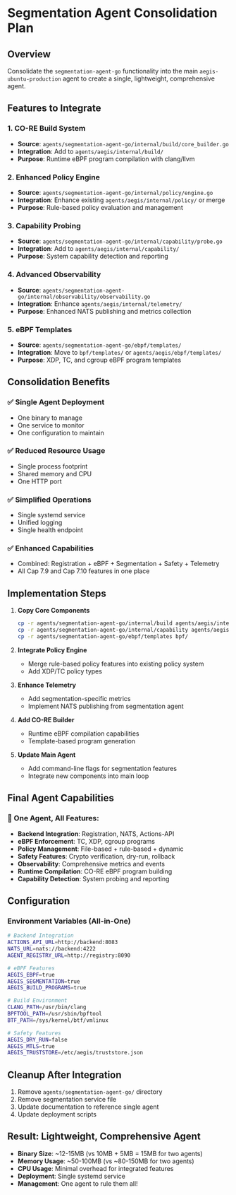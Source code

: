# Segmentation Agent Consolidation Plan

## Overview
Consolidate the `segmentation-agent-go` functionality into the main `aegis-ubuntu-production` agent to create a single, lightweight, comprehensive agent.

## Features to Integrate

### 1. CO-RE Build System
- **Source**: `agents/segmentation-agent-go/internal/build/core_builder.go`
- **Integration**: Add to `agents/aegis/internal/build/`
- **Purpose**: Runtime eBPF program compilation with clang/llvm

### 2. Enhanced Policy Engine
- **Source**: `agents/segmentation-agent-go/internal/policy/engine.go`
- **Integration**: Enhance existing `agents/aegis/internal/policy/` or merge
- **Purpose**: Rule-based policy evaluation and management

### 3. Capability Probing
- **Source**: `agents/segmentation-agent-go/internal/capability/probe.go`
- **Integration**: Add to `agents/aegis/internal/capability/`
- **Purpose**: System capability detection and reporting

### 4. Advanced Observability
- **Source**: `agents/segmentation-agent-go/internal/observability/observability.go`
- **Integration**: Enhance `agents/aegis/internal/telemetry/`
- **Purpose**: Enhanced NATS publishing and metrics collection

### 5. eBPF Templates
- **Source**: `agents/segmentation-agent-go/ebpf/templates/`
- **Integration**: Move to `bpf/templates/` or `agents/aegis/ebpf/templates/`
- **Purpose**: XDP, TC, and cgroup eBPF program templates

## Consolidation Benefits

### ✅ Single Agent Deployment
- One binary to manage
- One service to monitor  
- One configuration to maintain

### ✅ Reduced Resource Usage
- Single process footprint
- Shared memory and CPU
- One HTTP port

### ✅ Simplified Operations
- Single systemd service
- Unified logging
- Single health endpoint

### ✅ Enhanced Capabilities
- Combined: Registration + eBPF + Segmentation + Safety + Telemetry
- All Cap 7.9 and Cap 7.10 features in one place

## Implementation Steps

1. **Copy Core Components**
   ```bash
   cp -r agents/segmentation-agent-go/internal/build agents/aegis/internal/
   cp -r agents/segmentation-agent-go/internal/capability agents/aegis/internal/
   cp -r agents/segmentation-agent-go/ebpf/templates bpf/
   ```

2. **Integrate Policy Engine**
   - Merge rule-based policy features into existing policy system
   - Add XDP/TC policy types

3. **Enhance Telemetry**
   - Add segmentation-specific metrics
   - Implement NATS publishing from segmentation agent

4. **Add CO-RE Builder**
   - Runtime eBPF compilation capabilities
   - Template-based program generation

5. **Update Main Agent**
   - Add command-line flags for segmentation features
   - Integrate new components into main loop

## Final Agent Capabilities

### 🎯 One Agent, All Features:
- **Backend Integration**: Registration, NATS, Actions-API
- **eBPF Enforcement**: TC, XDP, cgroup programs
- **Policy Management**: File-based + rule-based + dynamic
- **Safety Features**: Crypto verification, dry-run, rollback
- **Observability**: Comprehensive metrics and events
- **Runtime Compilation**: CO-RE eBPF program building
- **Capability Detection**: System probing and reporting

## Configuration

### Environment Variables (All-in-One)
```bash
# Backend Integration
ACTIONS_API_URL=http://backend:8083
NATS_URL=nats://backend:4222
AGENT_REGISTRY_URL=http://registry:8090

# eBPF Features  
AEGIS_EBPF=true
AEGIS_SEGMENTATION=true
AEGIS_BUILD_PROGRAMS=true

# Build Environment
CLANG_PATH=/usr/bin/clang
BPFTOOL_PATH=/usr/sbin/bpftool
BTF_PATH=/sys/kernel/btf/vmlinux

# Safety Features
AEGIS_DRY_RUN=false
AEGIS_MTLS=true
AEGIS_TRUSTSTORE=/etc/aegis/truststore.json
```

## Cleanup After Integration

1. Remove `agents/segmentation-agent-go/` directory
2. Remove segmentation service file
3. Update documentation to reference single agent
4. Update deployment scripts

## Result: Lightweight, Comprehensive Agent

- **Binary Size**: ~12-15MB (vs 10MB + 5MB = 15MB for two agents)
- **Memory Usage**: ~50-100MB (vs ~80-150MB for two agents)  
- **CPU Usage**: Minimal overhead for integrated features
- **Deployment**: Single systemd service
- **Management**: One agent to rule them all!
